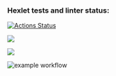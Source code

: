### Hexlet tests and linter status:
[![Actions Status](https://github.com/paf-py/python-project-lvl1/workflows/hexlet-check/badge.svg)](https://github.com/paf-py/python-project-lvl1/actions)

<a href="https://codeclimate.com/github/codeclimate/codeclimate/maintainability"><img src="https://api.codeclimate.com/v1/badges/a99a88d28ad37a79dbf6/maintainability" /></a>

<a href="https://codeclimate.com/github/codeclimate/codeclimate/test_coverage"><img src="https://api.codeclimate.com/v1/badges/a99a88d28ad37a79dbf6/test_coverage" /></a>

![example workflow](https://github.com/<OWNER>/<REPOSITORY>/actions/workflows/<WORKFLOW_FILE>/badge.svg)
